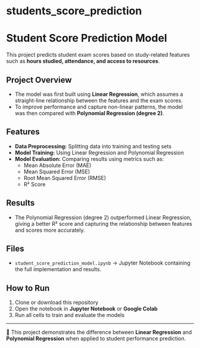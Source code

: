 # students_score_prediction
# Student Score Prediction Model

This project predicts student exam scores based on study-related features such as **hours studied, attendance, and access to resources**.  

## Project Overview
- The model was first built using **Linear Regression**, which assumes a straight-line relationship between the features and the exam scores.  
- To improve performance and capture non-linear patterns, the model was then compared with **Polynomial Regression (degree 2)**.  

## Features
- **Data Preprocessing:** Splitting data into training and testing sets  
- **Model Training:** Using Linear Regression and Polynomial Regression  
- **Model Evaluation:** Comparing results using metrics such as:  
  - Mean Absolute Error (MAE)  
  - Mean Squared Error (MSE)  
  - Root Mean Squared Error (RMSE)  
  - R² Score  

## Results
- The Polynomial Regression (degree 2) outperformed Linear Regression, giving a better R² score and capturing the relationship between features and scores more accurately.  

## Files
- `student_score_prediction_model.ipynb` → Jupyter Notebook containing the full implementation and results.  

## How to Run
1. Clone or download this repository  
2. Open the notebook in **Jupyter Notebook** or **Google Colab**  
3. Run all cells to train and evaluate the models  

---

🔎 This project demonstrates the difference between **Linear Regression** and **Polynomial Regression** when applied to student performance prediction.


